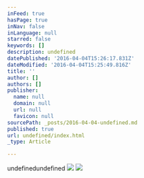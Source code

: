 ```yaml
---
inFeed: true
hasPage: true
inNav: false
inLanguage: null
starred: false
keywords: []
description: undefined
datePublished: '2016-04-04T15:26:17.831Z'
dateModified: '2016-04-04T15:25:49.816Z'
title: ''
author: []
authors: []
publisher:
  name: null
  domain: null
  url: null
  favicon: null
sourcePath: _posts/2016-04-04-undefined.md
published: true
url: undefined/index.html
_type: Article

---
```

undefinedundefined
![](https://imgflo.herokuapp.com/graph/vahj1ThiexotieMo/fec5e5ed1742eaea0e851ec89b83ad93/passthrough.jpg?height=600&input=https%3A%2F%2Fthe-grid-user-content.s3-us-west-2.amazonaws.com%2F39760d08-53cd-4e8f-a76b-cff058b5406f.jpg)
![](https://the-grid-user-content.s3-us-west-2.amazonaws.com/39760d08-53cd-4e8f-a76b-cff058b5406f.jpg)